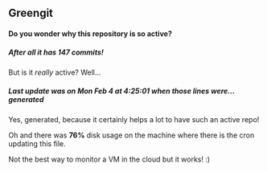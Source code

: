## Greengit

#### Do you wonder why this repository is so active?

##### After all it has 147 commits!

But is it *really* active? Well...

##### Last update was on Mon Feb 4 at 4:25:01 when those lines were... generated

Yes, generated, because it certainly helps a lot to have such an active repo!

Oh and there was **76%** disk usage on the machine
where there is the cron updating this file.

Not the best way to monitor a VM in the cloud but it works! :)
